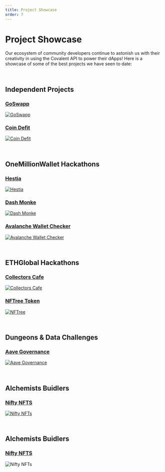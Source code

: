 ```yaml
---
title: Project Showcase
order: 7
---
```


# Project Showcase
Our ecosystem of community developers continue to astonish us with their creativity in using the Covalent API to power their dApps! Here is a showcase of some of the best projects we have seen to date:

&nbsp;
## Independent Projects

### [GoSwapp](/project-showcase/goswapp)
[![GoSwapp](../images/project-showcase/goswapp-banner.png)](/project-showcase/goswapp)

### [Coin Defit](/project-showcase/coindefit)
[![Coin Defit](../images/project-showcase/coindefit-banner.png)](/project-showcase/coindefit)

&nbsp;
## OneMillionWallet Hackathons

### [Hestia](/project-showcase/hestia)
[![Hestia](../images/project-showcase/hestia-banner.png)](/project-showcase/hestia)

### [Dash Monke](/project-showcase/dash-monke)
[![Dash Monke](../images/project-showcase/dashmonke-banner.png)](/project-showcase/dash-monke)

### [Avalanche Wallet Checker](/project-showcase/omw-awc)
[![Avalanche Wallet Checker](../images/project-showcase/omw-awc.png)](/project-showcase/omw-awc)

&nbsp;
## ETHGlobal Hackathons

### [Collectors Cafe](/project-showcase/collectors-cafe)
[![Collectors Cafe](../images/project-showcase/collectors-cafe-banner.png)](/project-showcase/collectors-cafe)

### [NFTree Token](/project-showcase/nftree)
[![NFTree](../images/project-showcase/nftree.png)](/project-showcase/nftree)

&nbsp;
## Dungeons & Data Challenges

### [Aave Governance](/project-showcase/aave-governance)
[![Aave Governance](../images/project-showcase/aave-governance-banner.png)](/project-showcase/aave-governance)

&nbsp;
## Alchemists Buidlers
### [Nifty NFTS](/project-showcase/nifty-nfts)
[![Nifty NFTs](../images/project-showcase/nifty-nfts.png)](/project-showcase/nifty-nfts)

&nbsp;
## Alchemists Buidlers
### [Nifty NFTS](/project-showcase/nifty-nfts)
![Nifty NFTs](../images/project-showcase/nifty-nfts.png)

